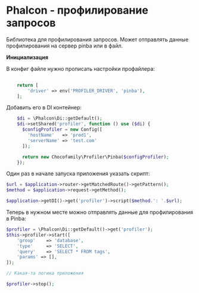 # Phalcon - профилирование запросов 

Библиотека для профилирования запросов. Может отправлять данные профилирования на сервер pinba или в файл. 

**Инициализация**

В конфиг файле нужно прописать настройки профайлера:
````php
  
    return [
        'driver' => env('PROFILER_DRIVER', 'pinba'),
    ];
````

Добавить его в DI контейнер:
````php
    $di = \Phalcon\Di::getDefault();
    $di->setShared('profiler', function () use ($di) {
      $configProfiler = new Config([
        'hostName'   => 'prod1',
        'serverName' => 'test.com'
      ]);

      return new Chocofamily\Profiler\Pinba($configProfiler);
    });  
````

Один раз в начале запуска приложения указать скрипт:

````php
$url = $application->router->getMatchedRoute()->getPattern();
$method = $application->request->getMethod();

$application->getDI()->get('profiler')->script($method.': '.$url);
````

Теперь в нужном месте можно отправлять данные для профилирования в Pinba:

````php
$profiler = \Phalcon\Di::getDefault()->get('profiler');
$this->profiler->start([
    'group'    => 'database',
    'type'     => 'SELECT',
    'query'    => 'SELECT * FROM tags',
    'params' => [],
]);

// Какая-та логика приложения

$profiler->stop();
````

